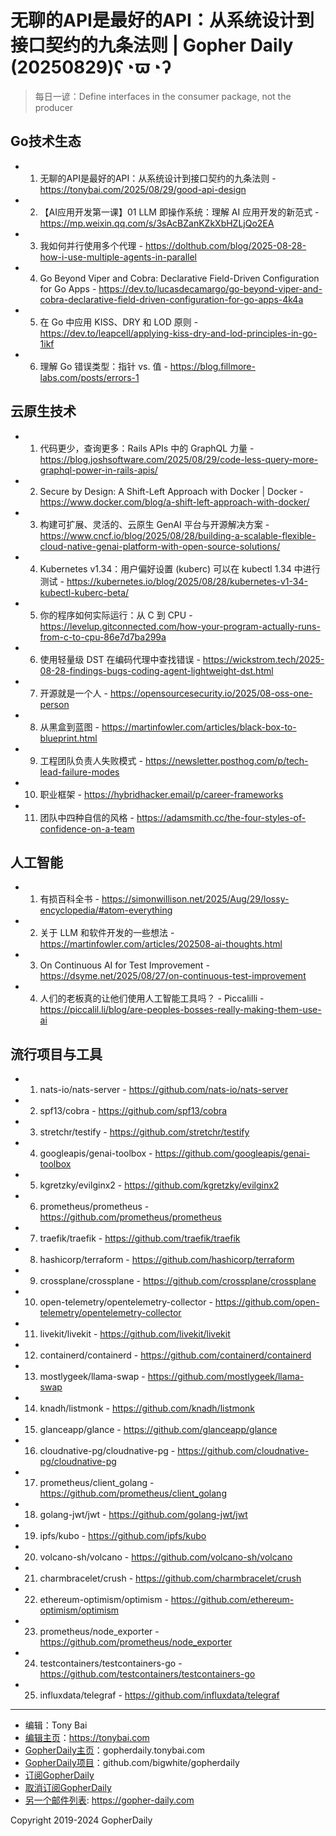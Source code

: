 # 无聊的API是最好的API：从系统设计到接口契约的九条法则 | Gopher Daily (20250829)ʕ◔ϖ◔ʔ

>每日一谚：Define interfaces in the consumer package, not the producer

## Go技术生态


- 1. 无聊的API是最好的API：从系统设计到接口契约的九条法则 - https://tonybai.com/2025/08/29/good-api-design

- 2. 【AI应用开发第一课】01 LLM 即操作系统：理解 AI 应用开发的新范式 - https://mp.weixin.qq.com/s/3sAcBZanKZkXbHZLjQo2EA

- 3. 我如何并行使用多个代理 - https://dolthub.com/blog/2025-08-28-how-i-use-multiple-agents-in-parallel

- 4. Go Beyond Viper and Cobra: Declarative Field-Driven Configuration for Go Apps - https://dev.to/lucasdecamargo/go-beyond-viper-and-cobra-declarative-field-driven-configuration-for-go-apps-4k4a

- 5. 在 Go 中应用 KISS、DRY 和 LOD 原则 - https://dev.to/leapcell/applying-kiss-dry-and-lod-principles-in-go-1ikf

- 6. 理解 Go 错误类型：指针 vs. 值 - https://blog.fillmore-labs.com/posts/errors-1


## 云原生技术


- 1. 代码更少，查询更多：Rails APIs 中的 GraphQL 力量 - https://blog.joshsoftware.com/2025/08/29/code-less-query-more-graphql-power-in-rails-apis/

- 2. Secure by Design: A Shift-Left Approach with Docker | Docker - https://www.docker.com/blog/a-shift-left-approach-with-docker/

- 3. 构建可扩展、灵活的、云原生 GenAI 平台与开源解决方案 - https://www.cncf.io/blog/2025/08/28/building-a-scalable-flexible-cloud-native-genai-platform-with-open-source-solutions/

- 4. Kubernetes v1.34：用户偏好设置 (kuberc) 可以在 kubectl 1.34 中进行测试 - https://kubernetes.io/blog/2025/08/28/kubernetes-v1-34-kubectl-kuberc-beta/

- 5. 你的程序如何实际运行：从 C 到 CPU - https://levelup.gitconnected.com/how-your-program-actually-runs-from-c-to-cpu-86e7d7ba299a

- 6. 使用轻量级 DST 在编码代理中查找错误 - https://wickstrom.tech/2025-08-28-findings-bugs-coding-agent-lightweight-dst.html

- 7. 开源就是一个人 - https://opensourcesecurity.io/2025/08-oss-one-person

- 8. 从黑盒到蓝图 - https://martinfowler.com/articles/black-box-to-blueprint.html

- 9. 工程团队负责人失败模式 - https://newsletter.posthog.com/p/tech-lead-failure-modes

- 10. 职业框架 - https://hybridhacker.email/p/career-frameworks

- 11. 团队中四种自信的风格 - https://adamsmith.cc/the-four-styles-of-confidence-on-a-team


## 人工智能


- 1. 有损百科全书 - https://simonwillison.net/2025/Aug/29/lossy-encyclopedia/#atom-everything

- 2. 关于 LLM 和软件开发的一些想法 - https://martinfowler.com/articles/202508-ai-thoughts.html

- 3. On Continuous AI for Test Improvement - https://dsyme.net/2025/08/27/on-continuous-test-improvement

- 4. 人们的老板真的让他们使用人工智能工具吗？ - Piccalilli - https://piccalil.li/blog/are-peoples-bosses-really-making-them-use-ai


## 流行项目与工具


- 1. nats-io/nats-server - https://github.com/nats-io/nats-server

- 2. spf13/cobra - https://github.com/spf13/cobra

- 3. stretchr/testify - https://github.com/stretchr/testify

- 4. googleapis/genai-toolbox - https://github.com/googleapis/genai-toolbox

- 5. kgretzky/evilginx2 - https://github.com/kgretzky/evilginx2

- 6. prometheus/prometheus - https://github.com/prometheus/prometheus

- 7. traefik/traefik - https://github.com/traefik/traefik

- 8. hashicorp/terraform - https://github.com/hashicorp/terraform

- 9. crossplane/crossplane - https://github.com/crossplane/crossplane

- 10. open-telemetry/opentelemetry-collector - https://github.com/open-telemetry/opentelemetry-collector

- 11. livekit/livekit - https://github.com/livekit/livekit

- 12. containerd/containerd - https://github.com/containerd/containerd

- 13. mostlygeek/llama-swap - https://github.com/mostlygeek/llama-swap

- 14. knadh/listmonk - https://github.com/knadh/listmonk

- 15. glanceapp/glance - https://github.com/glanceapp/glance

- 16. cloudnative-pg/cloudnative-pg - https://github.com/cloudnative-pg/cloudnative-pg

- 17. prometheus/client_golang - https://github.com/prometheus/client_golang

- 18. golang-jwt/jwt - https://github.com/golang-jwt/jwt

- 19. ipfs/kubo - https://github.com/ipfs/kubo

- 20. volcano-sh/volcano - https://github.com/volcano-sh/volcano

- 21. charmbracelet/crush - https://github.com/charmbracelet/crush

- 22. ethereum-optimism/optimism - https://github.com/ethereum-optimism/optimism

- 23. prometheus/node_exporter - https://github.com/prometheus/node_exporter

- 24. testcontainers/testcontainers-go - https://github.com/testcontainers/testcontainers-go

- 25. influxdata/telegraf - https://github.com/influxdata/telegraf


----

- 编辑：Tony Bai
- [编辑主页](https://tonybai.com)：https://tonybai.com
- [GopherDaily主页](https://gopherdaily.tonybai.com)：gopherdaily.tonybai.com
- [GopherDaily项目](https://github.com/bigwhite/gopherdaily)：github.com/bigwhite/gopherdaily
- [订阅GopherDaily](https://gopherdaily.tonybai.com/subscribe)
- [取消订阅GopherDaily](https://gopherdaily.tonybai.com/unsubscribe)
- [另一个邮件列表](https://gopher-daily.com): https://gopher-daily.com

Copyright 2019-2024 GopherDaily
